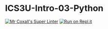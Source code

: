 # ICS3U-Intro-03-Python
[![Mr Coxall's Super Linter](https://github.com/NoahS/ICS3U-Intro-03-Python/workflows/Mr%20Coxall's%20Super%20Linter/badge.svg)](https://github.com/NoahS/ICS3U-Intro-03-Python/actions/)
[![Run on Repl.it](https://repl.it/badge/github/NoahS/ICS3U-Intro-03-Python)](https://repl.it/github/NoahS/ICS3U-Intro-03-Python)
